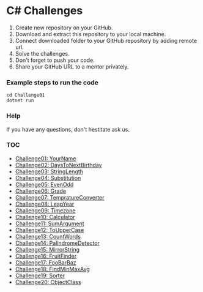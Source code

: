 # C# Challenges

1. Create new repository on your GitHub.
2. Download and extract this repository to your local machine.
3. Connect downloaded folder to your GitHub repository by adding remote url.
4. Solve the challenges.
5. Don't forget to push your code.
6. Share your GitHub URL to a mentor privately.

### Example steps to run the code

```
cd Challenge01
dotnet run
```

### Help

If you have any questions, don't hestitate ask us.

### TOC

- [Challenge01: YourName](Challenge01/Program.cs)
- [Challenge02: DaysToNextBirthday](Challenge02/Program.cs)
- [Challenge03: StringLength](Challenge03/Program.cs)
- [Challenge04: Substitution](Challenge04/Program.cs)
- [Challenge05: EvenOdd](Challenge05/Program.cs)
- [Challenge06: Grade](Challenge06/Program.cs)
- [Challenge07: TempratureConverter](Challenge07/Program.cs)
- [Challenge08: LeapYear](Challenge08/Program.cs)
- [Challenge09: Timezone](Challenge09/Program.cs)
- [Challenge10: Calculator](Challenge10/Program.cs)
- [Challenge11: SumArgument](Challenge11/Program.cs)
- [Challenge12: ToUpperCase](Challenge12/Program.cs)
- [Challenge13: CountWords](Challenge13/Program.cs)
- [Challenge14: PalindromeDetector](Challenge14/Program.cs)
- [Challenge15: MirrorString](Challenge15/Program.cs)
- [Challenge16: FruitFinder](Challenge16/Program.cs)
- [Challenge17: FooBarBaz](Challenge17/Program.cs)
- [Challenge18: FindMinMaxAvg](Challenge18/Program.cs)
- [Challenge19: Sorter](Challenge19/Program.cs)
- [Challenge20: ObjectClass](Challenge20/Program.cs)
